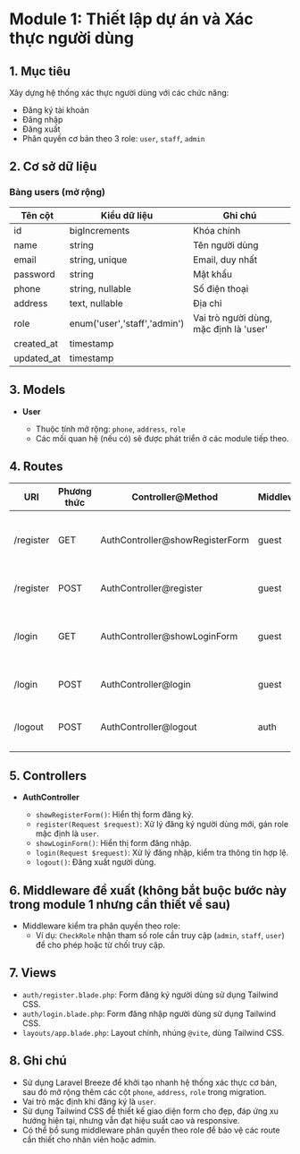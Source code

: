 # Module 1: Thiết lập dự án và Xác thực người dùng

## 1. Mục tiêu
Xây dựng hệ thống xác thực người dùng với các chức năng:
- Đăng ký tài khoản
- Đăng nhập
- Đăng xuất
- Phân quyền cơ bản theo 3 role: `user`, `staff`, `admin`

## 2. Cơ sở dữ liệu

### Bảng users (mở rộng)
| Tên cột    | Kiểu dữ liệu                 | Ghi chú                                       |
|------------|----------------------------  |---------------------------------------------- |
| id         | bigIncrements                | Khóa chính                                    |
| name       | string                       | Tên người dùng                                |
| email      | string, unique               | Email, duy nhất                               |
| password   | string                       | Mật khẩu                                      |
| phone      | string, nullable             | Số điện thoại                                 |
| address    | text, nullable               | Địa chỉ                                       |
| role       | enum('user','staff','admin') | Vai trò người dùng, mặc định là 'user'        |
| created_at | timestamp                    |                                               |
| updated_at | timestamp                    |                                               |

## 3. Models

- **User**

  - Thuộc tính mở rộng: `phone`, `address`, `role`
  - Các mối quan hệ (nếu có) sẽ được phát triển ở các module tiếp theo.

## 4. Routes

| URI         | Phương thức | Controller@Method                 | Middleware        | Mô tả                     |
|-------------|-------------|-----------------------------      |-------------------|---------------------------|
| /register   | GET         | AuthController@showRegisterForm   | guest             | Hiển thị form đăng ký     |
| /register   | POST        | AuthController@register           | guest             | Xử lý đăng ký             |
| /login      | GET         | AuthController@showLoginForm      | guest             | Hiển thị form đăng nhập   |
| /login      | POST        | AuthController@login              | guest             | Xử lý đăng nhập           |
| /logout     | POST        | AuthController@logout             | auth              | Đăng xuất người dùng      |

## 5. Controllers

- **AuthController**

  - `showRegisterForm()`: Hiển thị form đăng ký.
  - `register(Request $request)`: Xử lý đăng ký người dùng mới, gán role mặc định là `user`.
  - `showLoginForm()`: Hiển thị form đăng nhập.
  - `login(Request $request)`: Xử lý đăng nhập, kiểm tra thông tin hợp lệ.
  - `logout()`: Đăng xuất người dùng.

## 6. Middleware đề xuất (không bắt buộc bước này trong module 1 nhưng cần thiết về sau)

- Middleware kiểm tra phân quyền theo role:
  - Ví dụ: `CheckRole` nhận tham số role cần truy cập (`admin`, `staff`, `user`) để cho phép hoặc từ chối truy cập.
  
## 7. Views

- `auth/register.blade.php`: Form đăng ký người dùng sử dụng Tailwind CSS.
- `auth/login.blade.php`: Form đăng nhập người dùng sử dụng Tailwind CSS.
- `layouts/app.blade.php`: Layout chính, nhúng `@vite`, dùng Tailwind CSS.

## 8. Ghi chú

- Sử dụng Laravel Breeze để khởi tạo nhanh hệ thống xác thực cơ bản, sau đó mở rộng thêm các cột `phone`, `address`, `role` trong migration.
- Vai trò mặc định khi đăng ký là `user`.
- Sử dụng Tailwind CSS để thiết kế giao diện form cho đẹp, đáp ứng xu hướng hiện tại, nhưng vẫn đạt hiệu suất cao và responsive.
- Có thể bổ sung middleware phân quyền theo role để bảo vệ các route cần thiết cho nhân viên hoặc admin.
